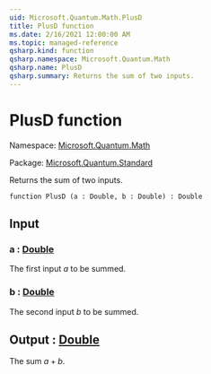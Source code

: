 ```yaml
---
uid: Microsoft.Quantum.Math.PlusD
title: PlusD function
ms.date: 2/16/2021 12:00:00 AM
ms.topic: managed-reference
qsharp.kind: function
qsharp.namespace: Microsoft.Quantum.Math
qsharp.name: PlusD
qsharp.summary: Returns the sum of two inputs.
---
```


# PlusD function

Namespace: [Microsoft.Quantum.Math](xref:Microsoft.Quantum.Math)

Package: [Microsoft.Quantum.Standard](https://nuget.org/packages/Microsoft.Quantum.Standard)


Returns the sum of two inputs.

```qsharp
function PlusD (a : Double, b : Double) : Double
```


## Input

### a : [Double](xref:microsoft.quantum.lang-ref.double)

The first input $a$ to be summed.


### b : [Double](xref:microsoft.quantum.lang-ref.double)

The second input $b$ to be summed.



## Output : [Double](xref:microsoft.quantum.lang-ref.double)

The sum $a + b$.
